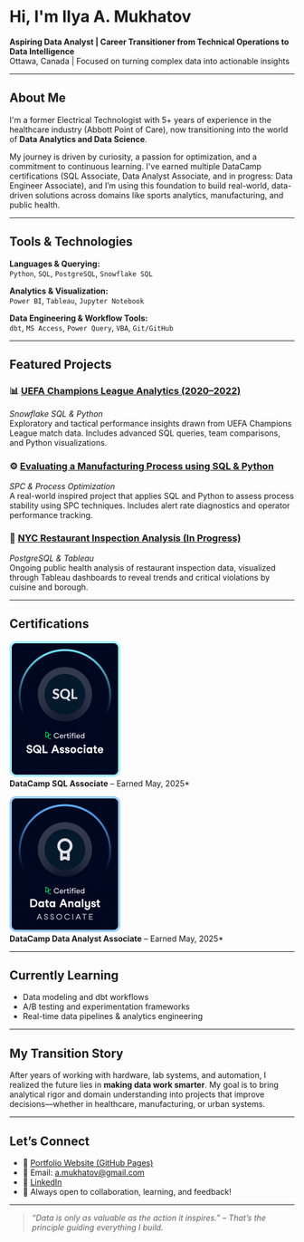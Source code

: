 # Hi, I'm Ilya A. Mukhatov

**Aspiring Data Analyst | Career Transitioner from Technical Operations to Data Intelligence**  
Ottawa, Canada | Focused on turning complex data into actionable insights  

---

## About Me

I'm a former Electrical Technologist with 5+ years of experience in the healthcare industry (Abbott Point of Care), now transitioning into the world of **Data Analytics and Data Science**.

My journey is driven by curiosity, a passion for optimization, and a commitment to continuous learning. I've earned multiple DataCamp certifications (SQL Associate, Data Analyst Associate, and in progress: Data Engineer Associate), and I’m using this foundation to build real-world, data-driven solutions across domains like sports analytics, manufacturing, and public health.

---

## Tools & Technologies

**Languages & Querying:**  
`Python`, `SQL`, `PostgreSQL`, `Snowflake SQL`

**Analytics & Visualization:**  
`Power BI`, `Tableau`, `Jupyter Notebook`

**Data Engineering & Workflow Tools:**  
`dbt`, `MS Access`, `Power Query`, `VBA`, `Git/GitHub`

---

## Featured Projects

### 📊 [UEFA Champions League Analytics (2020–2022)](https://github.com/yourusername/uefa-champions-league-analytics)
*Snowflake SQL & Python*  
Exploratory and tactical performance insights drawn from UEFA Champions League match data. Includes advanced SQL queries, team comparisons, and Python visualizations.

### ⚙️ [Evaluating a Manufacturing Process using SQL & Python](https://github.com/yourusername/spc-manufacturing-analysis)
*SPC & Process Optimization*  
A real-world inspired project that applies SQL and Python to assess process stability using SPC techniques. Includes alert rate diagnostics and operator performance tracking.

### 🗽 [NYC Restaurant Inspection Analysis (In Progress)](https://github.com/yourusername/nyc-restaurant-inspection)
*PostgreSQL & Tableau*  
Ongoing public health analysis of restaurant inspection data, visualized through Tableau dashboards to reveal trends and critical violations by cuisine and borough.

---

## Certifications

[![SQL Associate Badge](images/SQL_Associate_badge_with_outline.png)](https://www.datacamp.com/certificate/SQA0013681072594)  
**DataCamp SQL Associate** – Earned May, 2025*

[![Data Analyst Associate Badge](images/DA_Associate_badge_with_outline.png)](https://www.datacamp.com/certificate/DAA0013338135826)  
**DataCamp Data Analyst Associate** – Earned May, 2025*

---

## Currently Learning

- Data modeling and dbt workflows  
- A/B testing and experimentation frameworks  
- Real-time data pipelines & analytics engineering  

---

## My Transition Story

After years of working with hardware, lab systems, and automation, I realized the future lies in **making data work smarter**. My goal is to bring analytical rigor and domain understanding into projects that improve decisions—whether in healthcare, manufacturing, or urban systems.

---

## Let’s Connect

- 🔗 [Portfolio Website (GitHub Pages)](https://i-mukhatov.github.io)  
- 📧 Email: a.mukhatov@gmail.com  
- 💼 [LinkedIn](https://www.linkedin.com/in/ilyamukhatov/)  
- 🧠 Always open to collaboration, learning, and feedback!

---

> *“Data is only as valuable as the action it inspires.” – That’s the principle guiding everything I build.*  
